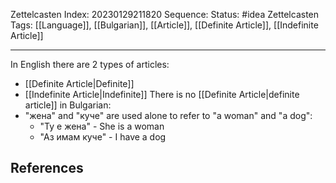Zettelcasten Index: 20230129211820
Sequence:
Status: #idea
Zettelcasten Tags: [[Language]], [[Bulgarian]], [[Article]], [[Definite Article]], [[Indefinite Article]]

---

In English there are 2 types of articles:
- [[Definite Article|Definite]]
- [[Indefinite Article|Indefinite]]
There is no [[Definite Article|definite article]] in Bulgarian:
- "жена" and "куче" are used alone to refer to "a woman" and "a dog":
	- "Ту е жена" - She is a woman
	- "Аз имам куче" - I have a dog

## References
